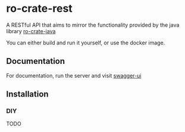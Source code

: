 # ro-crate-rest
A RESTful API that aims to mirror the functionality provided by the java library [ro-crate-java](https://github.com/kit-data-manager/ro-crate-java/)

You can either build and run it yourself, or use the docker image.

## Documentation

For documentation, run the server and visit [swagger-ui](http://localhost:8080/swagger-ui/index.html)


## Installation


### DIY

TODO